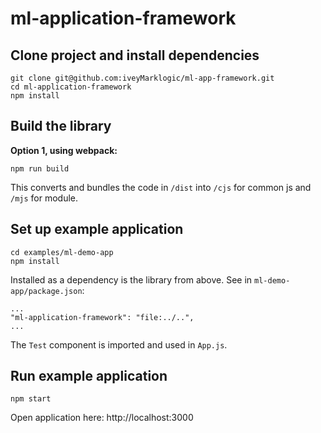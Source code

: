 # ml-application-framework

## Clone project and install dependencies

```
git clone git@github.com:iveyMarklogic/ml-app-framework.git
cd ml-application-framework
npm install
```

## Build the library

**Option 1, using webpack:**

```
npm run build
```

This converts and bundles the code in `/dist` into   `/cjs` for common js and `/mjs` for module.


## Set up example application

```
cd examples/ml-demo-app
npm install
```

Installed as a dependency is the library from above. See in `ml-demo-app/package.json`:

```
...
"ml-application-framework": "file:../..",
...
```

The `Test` component is imported and used in `App.js`.

## Run example application

```
npm start
```

Open application here: http://localhost:3000